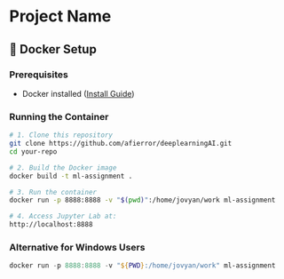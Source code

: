 # Project Name

## 🐳 Docker Setup

### Prerequisites
- Docker installed ([Install Guide](https://docs.docker.com/get-docker/))

### Running the Container
```bash
# 1. Clone this repository
git clone https://github.com/afierror/deeplearningAI.git
cd your-repo

# 2. Build the Docker image
docker build -t ml-assignment .

# 3. Run the container
docker run -p 8888:8888 -v "$(pwd)":/home/jovyan/work ml-assignment

# 4. Access Jupyter Lab at:
http://localhost:8888
```

### Alternative for Windows Users
```powershell
docker run -p 8888:8888 -v "${PWD}:/home/jovyan/work" ml-assignment
```
